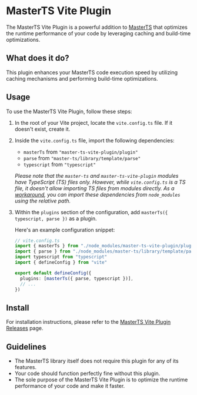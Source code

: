# MasterTS Vite Plugin

The MasterTS Vite Plugin is a powerful addition to [MasterTS](https://github.com/DeepDoge/master-ts) that optimizes the runtime performance of your code by leveraging caching and build-time optimizations.

## What does it do?

This plugin enhances your MasterTS code execution speed by utilizing caching mechanisms and performing build-time optimizations.

## Usage

To use the MasterTS Vite Plugin, follow these steps:

1. In the root of your Vite project, locate the `vite.config.ts` file. If it doesn't exist, create it.

2. Inside the `vite.config.ts` file, import the following dependencies:
   - `masterTs` from `"master-ts-vite-plugin/plugin"`
   - `parse` from `"master-ts/library/template/parse"`
   - `typescript` from `"typescript"`

   *Please note that the `master-ts` and `master-ts-vite-plugin` modules have TypeScript (TS) files only. However, while `vite.config.ts` is a TS file, it doesn't allow importing TS files from modules directly. As a [workaround](https://github.com/vitejs/vite/issues/5370#issuecomment-1339022262), you can import these dependencies from `node_modules` using the relative path.*

3. Within the `plugins` section of the configuration, add `masterTs({ typescript, parse })` as a plugin.

   Here's an example configuration snippet:
   ```ts
   // vite.config.ts
   import { masterTs } from "./node_modules/master-ts-vite-plugin/plugin"
   import { parse } from "./node_modules/master-ts/library/template/parse"
   import typescript from "typescript"
   import { defineConfig } from "vite"

   export default defineConfig({
     plugins: [masterTs({ parse, typescript })],
     // ...
   })
   ```

## Install

For installation instructions, please refer to the [MasterTS Vite Plugin Releases](https://github.com/DeepDoge/master-ts-vite-plugin/releases) page.

## Guidelines

- The MasterTS library itself does not require this plugin for any of its features.
- Your code should function perfectly fine without this plugin.
- The sole purpose of the MasterTS Vite Plugin is to optimize the runtime performance of your code and make it faster.
